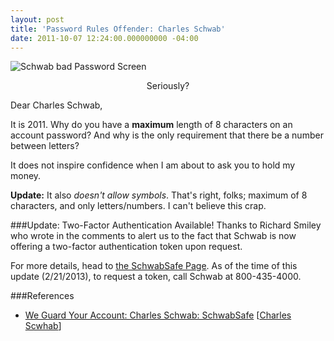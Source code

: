 ```yaml
---
layout: post
title: 'Password Rules Offender: Charles Schwab'
date: 2011-10-07 12:24:00.000000000 -04:00
---
```

![Schwab bad Password Screen](http://skwordpresstoghost.azurewebsites.net/wp-content/uploads/2011/10/schwab_badpw.png)
<div style="text-align:center">Seriously?</div>

Dear Charles Schwab,

It is 2011. Why do you have a **maximum** length of 8 characters on an account password? And why is the only requirement that there be a number between letters?

It does not inspire confidence when I am about to ask you to hold my money.

**Update:** It also *doesn't allow symbols*. That's right, folks; maximum of 8 characters, and only letters/numbers. I can't believe this crap.

###Update: Two-Factor Authentication Available!
Thanks to Richard Smiley who wrote in the comments to alert us to the fact that Schwab is now offering a two-factor authentication token upon request.

For more details, head to [the SchwabSafe Page](http://www.schwab.com/public/schwab/nn/legal_compliance/schwabsafe/we_guard_your_account). As of the time of this update (2/21/2013), to request a token, call Schwab at 800-435-4000.

###References
* [We Guard Your Account: Charles Schwab: SchwabSafe](http://www.schwab.com/public/schwab/nn/legal_compliance/schwabsafe/we_guard_your_account) [[Charles Scwhab](http://www.schwab.com)]

